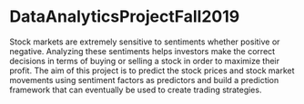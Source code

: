 # DataAnalyticsProjectFall2019
Stock markets are extremely sensitive to sentiments whether positive or negative. Analyzing these sentiments helps investors make the correct decisions in terms of buying or selling a stock in order to maximize their profit. The aim of this project is to predict the stock prices and stock market movements using sentiment factors as predictors and build a prediction framework that can eventually be used to create trading strategies.